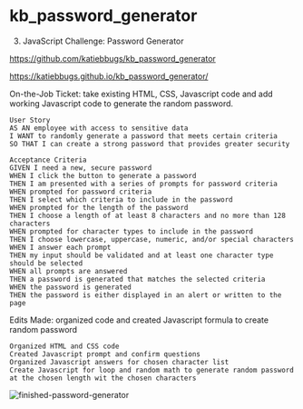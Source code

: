# kb_password_generator
3. JavaScript Challenge: Password Generator

https://github.com/katiebbugs/kb_password_generator

https://katiebbugs.github.io/kb_password_generator/

On-the-Job Ticket: take existing HTML, CSS, Javascript code and add working Javascript code to generate the random password.

    User Story
    AS AN employee with access to sensitive data
    I WANT to randomly generate a password that meets certain criteria
    SO THAT I can create a strong password that provides greater security

    Acceptance Criteria
    GIVEN I need a new, secure password
    WHEN I click the button to generate a password
    THEN I am presented with a series of prompts for password criteria
    WHEN prompted for password criteria
    THEN I select which criteria to include in the password
    WHEN prompted for the length of the password
    THEN I choose a length of at least 8 characters and no more than 128 characters
    WHEN prompted for character types to include in the password
    THEN I choose lowercase, uppercase, numeric, and/or special characters
    WHEN I answer each prompt
    THEN my input should be validated and at least one character type should be selected
    WHEN all prompts are answered
    THEN a password is generated that matches the selected criteria
    WHEN the password is generated
    THEN the password is either displayed in an alert or written to the page

Edits Made: organized code and created Javascript formula to create random password

    Organized HTML and CSS code
    Created Javascript prompt and confirm questions
    Organized Javascript answers for chosen character list
    Create Javascript for loop and random math to generate random password at the chosen length wit the chosen characters

![finished-password-generator](https://user-images.githubusercontent.com/79028196/113520521-df3a6300-9550-11eb-95df-988491c4c159.png)
